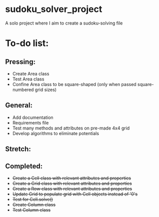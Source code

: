 # sudoku_solver_project
A solo project where I aim to create a sudoku-solving file

# To-do list:
## Pressing:
- Create Area class
- Test Area class
- Confine Area class to be square-shaped (only when passed square-numbered grid sizes)

## General:
- Add documentation
- Requirements file
- Test many methods and attributes on pre-made 4x4 grid
- Develop algorithms to eliminate potentials

## Stretch:


## Completed:
- ~~Create a Cell class with relevant attributes and properties~~
- ~~Create a Grid class with relevant attributes and properties~~
- ~~Create a Row class with relevant attributes and properties~~
- ~~Update Grid to populate grid with Cell objects instead of '0's~~
- ~~Test for Cell.solve()~~
- ~~Create Column class~~
- ~~Test Column class~~

